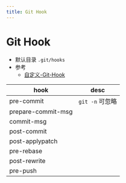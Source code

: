 ```yaml
---
title: Git Hook
---
```


# Git Hook

- 默认目录 `.git/hooks`
- 参考
  - [自定义-Git-Hook](https://www.git-scm.com/book/zh/v2/自定义-Git-Git-钩子)

| hook               | desc            |
| ------------------ | --------------- |
| pre-commit         | `git -n` 可忽略 |
| prepare-commit-msg |
| commit-msg         |
| post-commit        |
| post-applypatch    |
| pre-rebase         |
| post-rewrite       |
| pre-push           |
